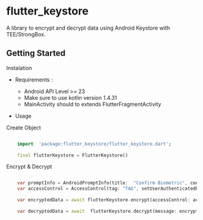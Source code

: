 
# flutter_keystore

  

A library to encrypt and decrypt data using Android Keystore with TEE/StrongBox. 
  

## Getting Started

Instalation

 - Requirements :
	 - Android API Level >= 23
	 - Make sure to use kotlin version 1.4.31
	 - MainActivity should to extends FlutterFragmentActivity
	 
	 
 - Usage
 
Create Object
```dart

    import  'package:flutter_keystore/flutter_keystore.dart';
    
    final flutterKeystore = FlutterKeystore()
```
	
Encrypt & Decrypt
```dart

    var promptInfo = AndroidPromptInfo(title:  "Confirm Biometric", confirmationRequired:  false, negativeButton:  "Cancel Auth");
    var accessControl = AccessControl(tag: "TAG", setUserAuthenticatedRequired:  true, androidPromptInfo:  promptInfo);
 
    var encryptedData = await flutterKeystore.encrypt(accessControl: accessControl, message: message);
    
    var decryptedData = await  flutterKeystore.decrypt(message: encryptedData, accessControl:  accessControl);
```

